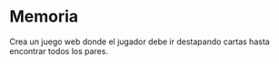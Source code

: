 # Memoria
Crea un juego web donde el jugador debe ir destapando cartas hasta encontrar todos los pares.

